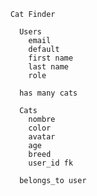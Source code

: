 
        Cat Finder

          Users
            email
            default
            first name
            last name
            role

          has many cats

          Cats
            nombre
            color
            avatar
            age
            breed
            user_id fk

          belongs_to user